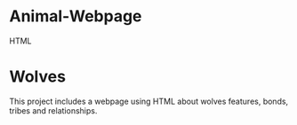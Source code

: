 # Animal-Webpage
HTML
# Wolves
This project includes a webpage using HTML about wolves features, bonds, tribes and relationships.
